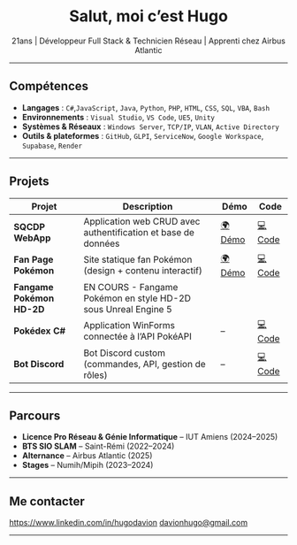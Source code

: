 <h1 align="center"> Salut, moi c’est Hugo</h1>

<p align="center">
 21ans | Développeur Full Stack & Technicien Réseau | Apprenti chez Airbus Atlantic
</p>

---

## Compétences

- **Langages** : `C#`,`JavaScript`, `Java`, `Python`, `PHP`, `HTML`, `CSS`, `SQL`, `VBA`, `Bash`
- **Environnements** : `Visual Studio`, `VS Code`, `UE5`, `Unity`
- **Systèmes & Réseaux** : `Windows Server`, `TCP/IP`, `VLAN`, `Active Directory`
- **Outils & plateformes** : `GitHub`, `GLPI`, `ServiceNow`, `Google Workspace`, `Supabase`, `Render`

---

## Projets

| Projet | Description | Démo | Code |
|-------|-------------|------|------|
| **SQCDP WebApp** | Application web CRUD avec authentification et base de données | [🌍 Démo](https://hugodavion.github.io/sqcdp-webapp/) | [💻 Code](https://github.com/hugodavion/sqcdp-webapp) |
| **Fan Page Pokémon** | Site statique fan Pokémon (design + contenu interactif)| [🌍 Démo](https://hugodavion.github.io/pokerift/) | [💻 Code](https://github.com/hugodavion/pokerift) |
| **Fangame Pokémon HD-2D** | EN COURS - Fangame Pokémon en style HD-2D sous Unreal Engine 5 | |
| **Pokédex C#** | Application WinForms connectée à l’API PokéAPI | – | [💻 Code](https://github.com/hugodavion/pokedex) |
| **Bot Discord** | Bot Discord custom (commandes, API, gestion de rôles) | – | [💻 Code](https://github.com/hugodavion/schoolprojects) |


---

##  Parcours

- **Licence Pro Réseau & Génie Informatique** – IUT Amiens (2024–2025)  
- **BTS SIO SLAM** – Saint-Rémi (2022–2024)  
- **Alternance** – Airbus Atlantic (2025)  
- **Stages** – Numih/Mipih (2023–2024)

---

## Me contacter

https://www.linkedin.com/in/hugodavion
davionhugo@gmail.com

---
